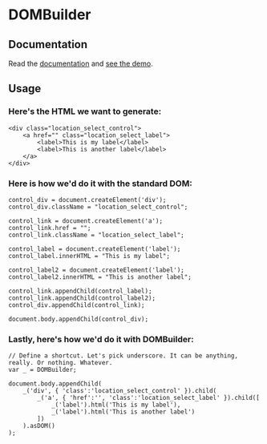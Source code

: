 # DOMBuilder

## Documentation

Read the [documentation](http://skyzyx.github.com/dombuilder/) and [see the demo](http://ryanparman.com/labs/dombuilder/).

## Usage

### Here's the HTML we want to generate:

	<div class="location_select_control">
	    <a href="" class="location_select_label">
	        <label>This is my label</label>
	        <label>This is another label</label>
	    </a>
	</div>

### Here is how we'd do it with the standard DOM:

	control_div = document.createElement('div');
	control_div.className = "location_select_control";

	control_link = document.createElement('a');
	control_link.href = "";
	control_link.className = "location_select_label";

	control_label = document.createElement('label');
	control_label.innerHTML = "This is my label";

	control_label2 = document.createElement('label');
	control_label2.innerHTML = "This is another label";

	control_link.appendChild(control_label);
	control_link.appendChild(control_label2);
	control_div.appendChild(control_link);

	document.body.appendChild(control_div);

### Lastly, here's how we'd do it with DOMBuilder:

	// Define a shortcut. Let's pick underscore. It can be anything, really. Or nothing. Whatever.
	var _ = DOMBuilder;

	document.body.appendChild(
	    _('div', { 'class':'location_select_control' }).child(
	        _('a', { 'href':'', 'class':'location_select_label' }).child([
	            _('label').html('This is my label'),
	            _('label').html('This is another label')
	        ])
	    ).asDOM()
	);
